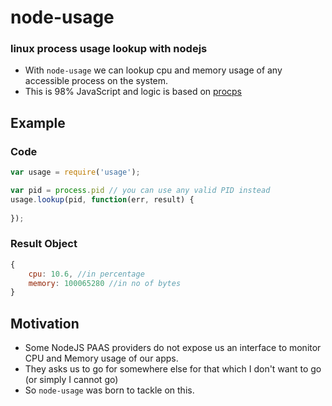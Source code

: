 # node-usage 

### linux process usage lookup with nodejs

* With `node-usage` we can lookup cpu and memory usage of any accessible process on the system.
* This is 98% JavaScript and logic is based on [procps](http://procps.sourceforge.net/)

## Example

### Code
~~~js
var usage = require('usage');

var pid = process.pid // you can use any valid PID instead
usage.lookup(pid, function(err, result) {
	
});
~~~

### Result Object
~~~js
{ 
	cpu: 10.6, //in percentage
	memory: 100065280 //in no of bytes
}
~~~

## Motivation

* Some NodeJS PAAS providers do not expose us an interface to monitor CPU and Memory usage of our apps.
* They asks us to go for somewhere else for that which I don't want to go (or simply I cannot go)
* So `node-usage` was born to tackle on this.

